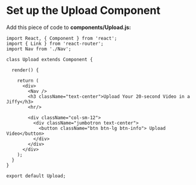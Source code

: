 # Set up the Upload Component

Add this piece of code to **components/Upload.js:**

```code
import React, { Component } from 'react';
import { Link } from 'react-router';
import Nav from './Nav';

class Upload extends Component {

  render() {

    return (
      <div>
        <Nav />
        <h3 className="text-center">Upload Your 20-second Video in a Jiffy</h3>
        <hr/>

        <div className="col-sm-12">
          <div className="jumbotron text-center">
            <button className="btn btn-lg btn-info"> Upload Video</button>
          </div>
        </div>
      </div>
    );
  }
}

export default Upload;
```

